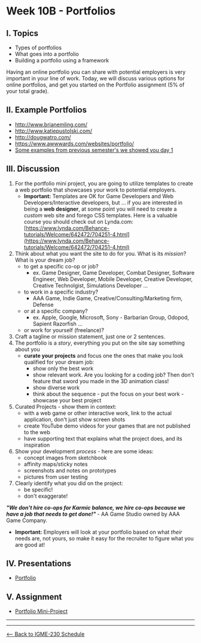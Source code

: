 # Week 10B - Portfolios

## I. Topics
- Types of portfolios
- What goes into a portfolio
- Building a portfolio using a framework

Having an online portfolio you can share with potential employers is very important in your line of work. Today, we will discuss various options for online portfolios, and get you started on the Portfolio assignment (5% of your total grade).

## II. Example Portfolios
- http://www.brianemling.com/
- http://www.katiepustolski.com/
- http://dougwatro.com/
- https://www.awwwards.com/websites/portfolio/
- [Some examples from previous semester's we showed you day 1](./Week-01A-notes.md#section5)

## III. Discussion
1. For the portfolio mini project, you are going to utilize templates to create a web portfolio that showcases your work to potential employers. 
    - **Important:** Templates are OK for Game Developers and Web Developers/Interactive developers, but ... if you are interested in being a **web designer**, at some point you will need to create a *custom* web site and forego CSS templates. Here is a valuable course you should check out on Lynda.com: [https://www.lynda.com/Behance-tutorials/Welcome/642472/704251-4.html](https://www.lynda.com/Behance-tutorials/Welcome/642472/704251-4.html)
1. Think about what you want the site to do for you. What is its *mission*? What is your dream job?
    - to get a specific co-op or job?
        - ex. Game Designer, Game Developer, Combat Designer, Software Engineer, Web Developer, Mobile Developer, Creative Developer, Creative Technolgist, Simulations Developer ...
    - to work in a specific industry? 
        - AAA Game, Indie Game, Creative/Consulting/Marketing firm, Defense
    - or at a specific company?
        - ex. Apple, Google, Microsoft, Sony - Barbarian Group, Odopod, Sapient Razorfish ...
    - or work for yourself (freelance)?
1. Craft a tagline or mission statement, just one or 2 sentences.
1. The portfolio is a *story*, everything you put on the site say something about you
    - **curate your projects** and focus one the ones that make you look qualified for your dream job:
      - show only the best work
      - show relevant work. Are you looking for a coding job? Then don't feature that sword you made in the 3D animation class!
      - show diverse work
      - think about the sequence - put the focus on your best work - showcase your best project
1. Curated Projects - show them in context:
    - with a web game or other interactive work, link to the actual application, don't just show screen shots
    - create YouTube demo videos for your games that are not published to the web
    - have supporting text that explains what the project does, and its inspiration
1. Show your development *process* - here are some ideas:
    - concept images from sketchbook
    - affinity maps/sticky notes
    - screenshots and notes on prototypes
    - pictures from user testing
1. Clearly identify what you did on the project:
    - be specific! 
    - don't exaggerate!

***"We don't hire co-ops for Karmic balance, we hire co-ops because we have a job that needs to get done!"*** - AA Game Studio owned by AAA Game Company.

- **Important:** Employers will look at your portfolio based on what *their* needs are, not yours, so make it easy for the recruiter to figure what you are good at!

## IV. Presentations
- [Portfolio](../presentations/Portfolio.pdf)

## V. Assignment
- [Portfolio Mini-Project](../projects/portfolio-mini-project.md)

<hr><hr>

[<-- Back to IGME-230 Schedule](../schedule.md)
